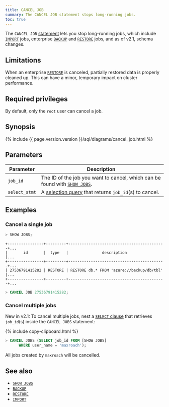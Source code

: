 ```yaml
---
title: CANCEL JOB
summary: The CANCEL JOB statement stops long-running jobs.
toc: true
---
```


The `CANCEL JOB` [statement](sql-statements.html) lets you stop long-running jobs, which include [`IMPORT`](import.html) jobs, enterprise [`BACKUP`](backup.html) and [`RESTORE`](restore.html) jobs, and as of v2.1, schema changes.


## Limitations

When an enterprise [`RESTORE`](restore.html) is canceled, partially restored data is properly cleaned up. This can have a minor, temporary impact on cluster performance.

## Required privileges

By default, only the `root` user can cancel a job.

## Synopsis

{% include {{ page.version.version }}/sql/diagrams/cancel_job.html %}

## Parameters

Parameter | Description
----------|------------
`job_id` | The ID of the job you want to cancel, which can be found with [`SHOW JOBS`](show-jobs.html).
`select_stmt` | A [selection query](selection-queries.html) that returns `job_id`(s) to cancel.

## Examples

### Cancel a single job

~~~ sql
> SHOW JOBS;
~~~
~~~
+----------------+---------+-------------------------------------------+...
|       id       |  type   |               description                 |...
+----------------+---------+-------------------------------------------+...
| 27536791415282 | RESTORE | RESTORE db.* FROM 'azure://backup/db/tbl' |...
+----------------+---------+-------------------------------------------+...
~~~
~~~ sql
> CANCEL JOB 27536791415282;
~~~

### Cancel multiple jobs

<span class="version-tag">New in v2.1:</span> To cancel multiple jobs, nest a [`SELECT` clause](select-clause.html) that retrieves `job_id`(s) inside the `CANCEL JOBS` statement:

{% include copy-clipboard.html %}
~~~ sql
> CANCEL JOBS (SELECT job_id FROM [SHOW JOBS]
      WHERE user_name = 'maxroach');
~~~

All jobs created by `maxroach` will be cancelled.

## See also

- [`SHOW JOBS`](show-jobs.html)
- [`BACKUP`](backup.html)
- [`RESTORE`](restore.html)
- [`IMPORT`](import.html)
